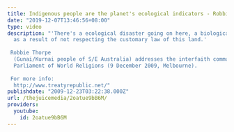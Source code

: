 ```yaml
---
title: Indigenous people are the planet's ecological indicators - Robbie Thorpe
date: "2019-12-07T13:46:56+08:00"
type: video
description: "'There's a ecological disaster going on here, a biological catastrophe
  as a result of not respecting the customary law of this land.'   Robbie Thorpe
  (Gunai/Kurnai people of S/E Australia) addresses the interfaith community at the
  Parliament of World Religions (9 December 2009, Melbourne).   For more info:
  http://www.treatyrepublic.net/"
publishdate: "2009-12-23T03:22:38.000Z"
url: /thejuicemedia/2oatue9bB6M/
providers:
  youtube:
    id: 2oatue9bB6M
---
```


